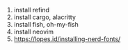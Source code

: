 
1. install refind
2. install cargo, alacritty
3. install fish, oh-my-fish
4. install neovim
5. https://lopes.id/installing-nerd-fonts/
